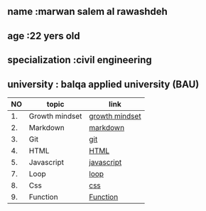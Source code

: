 ## name :marwan salem al rawashdeh 
## age :22 yers old 
## specialization :civil engineering
## university : balqa applied university (BAU)

|  NO  |topic            |  link             |
|  -  |- |- |
|  1. | Growth mindset | [growth mindset](https://marwanrawshedh.github.io/readingnotes/growth%20mindset)|
| 2.  | Markdown       | [markdown](https://marwanrawshedh.github.io/readingnotes/markdown)      |
| 3.  | Git            | [git](https://marwanrawshedh.github.io/readingnotes/git)  
| 4.  | HTML | [HTML](https://marwanrawshedh.github.io/readingnotes/HTML) |
| 5. | Javascript | [javascript](https://marwanrawshedh.github.io/readingnotes/js) |
|  7. | Loop |  [loop](https://marwanrawshedh.github.io/readingnotes/loop ) |
| 8. | Css |[css ]( https://marwanrawshedh.github.io/readingnotes/css)  |
| 9. | Function   | [Function]() |